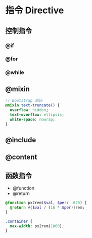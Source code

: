 # 指令 Directive

## 控制指令
### @if

### @for

### @while

## @mixin
```sass
// Bootstrap 源码
@mixin text-truncate() {
  overflow: hidden;
  text-overflow: ellipsis;
  white-space: nowrap;
}
```
## @include


## @content


## 函数指令
* @function
* @return
```sass
@function px2rem($val, $per: .625) {
  @return #{$val / (16 * $per)}rem;
}

.container {
  max-width: px2rem(1000);
}
```



